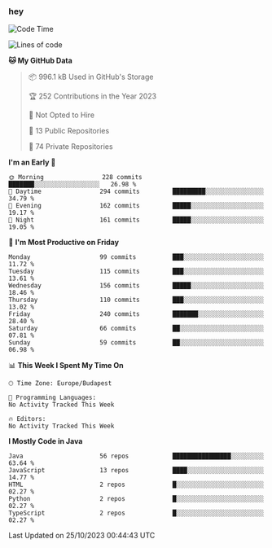 ### hey

<!--START_SECTION:waka-->
![Code Time](http://img.shields.io/badge/Code%20Time-971%20hrs%2034%20mins-blue)

![Lines of code](https://img.shields.io/badge/From%20Hello%20World%20I%27ve%20Written-985.7%20thousand%20lines%20of%20code-blue)

**🐱 My GitHub Data** 

> 📦 996.1 kB Used in GitHub's Storage 
 > 
> 🏆 252 Contributions in the Year 2023
 > 
> 🚫 Not Opted to Hire
 > 
> 📜 13 Public Repositories 
 > 
> 🔑 74 Private Repositories 
 > 
**I'm an Early 🐤** 

```text
🌞 Morning                228 commits         ███████░░░░░░░░░░░░░░░░░░   26.98 % 
🌆 Daytime                294 commits         █████████░░░░░░░░░░░░░░░░   34.79 % 
🌃 Evening                162 commits         █████░░░░░░░░░░░░░░░░░░░░   19.17 % 
🌙 Night                  161 commits         █████░░░░░░░░░░░░░░░░░░░░   19.05 % 
```
📅 **I'm Most Productive on Friday** 

```text
Monday                   99 commits          ███░░░░░░░░░░░░░░░░░░░░░░   11.72 % 
Tuesday                  115 commits         ███░░░░░░░░░░░░░░░░░░░░░░   13.61 % 
Wednesday                156 commits         █████░░░░░░░░░░░░░░░░░░░░   18.46 % 
Thursday                 110 commits         ███░░░░░░░░░░░░░░░░░░░░░░   13.02 % 
Friday                   240 commits         ███████░░░░░░░░░░░░░░░░░░   28.40 % 
Saturday                 66 commits          ██░░░░░░░░░░░░░░░░░░░░░░░   07.81 % 
Sunday                   59 commits          ██░░░░░░░░░░░░░░░░░░░░░░░   06.98 % 
```


📊 **This Week I Spent My Time On** 

```text
🕑︎ Time Zone: Europe/Budapest

💬 Programming Languages: 
No Activity Tracked This Week

🔥 Editors: 
No Activity Tracked This Week
```

**I Mostly Code in Java** 

```text
Java                     56 repos            ████████████████░░░░░░░░░   63.64 % 
JavaScript               13 repos            ████░░░░░░░░░░░░░░░░░░░░░   14.77 % 
HTML                     2 repos             █░░░░░░░░░░░░░░░░░░░░░░░░   02.27 % 
Python                   2 repos             █░░░░░░░░░░░░░░░░░░░░░░░░   02.27 % 
TypeScript               2 repos             █░░░░░░░░░░░░░░░░░░░░░░░░   02.27 % 
```




 Last Updated on 25/10/2023 00:44:43 UTC
<!--END_SECTION:waka-->

